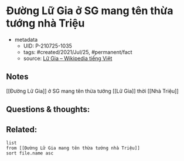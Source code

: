 ---
---

# Đường Lữ Gia ở SG mang tên thừa tướng nhà Triệu

- metadata
	- UID: P-210725-1035
	- tags: #created/2021/Jul/25, #permanent/fact 
	- source: [Lữ Gia – Wikipedia tiếng Việt](https://vi.wikipedia.org/wiki/L%E1%BB%AF_Gia)

## Notes
[[Đường Lữ Gia]] ở SG mang tên thừa tướng [[Lữ Gia]] thời [[Nhà Triệu]]

## Questions & thoughts:

## Related:
```dataview
list
from [[Đường Lữ Gia mang tên thừa tướng nhà Triệu]]
sort file.name asc
```

